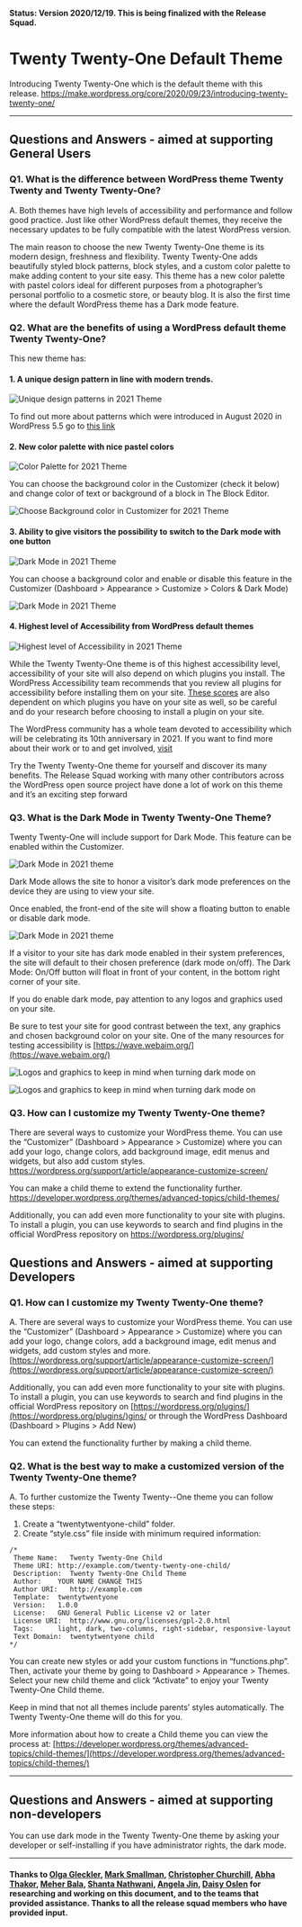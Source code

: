 **Status: Version 2020/12/19. This is being finalized with the Release Squad.**

# Twenty Twenty-One Default Theme 

Introducing Twenty Twenty-One which is the default theme with this release.
https://make.wordpress.org/core/2020/09/23/introducing-twenty-twenty-one/


***

## Questions and Answers - aimed at supporting General Users 

### Q1. What is the difference between WordPress theme Twenty Twenty and Twenty Twenty-One?
A. Both themes have high levels of accessibility and performance and follow good practice. Just like other WordPress default themes, they receive the necessary updates to be fully compatible with the latest WordPress version.

The main reason to choose the new Twenty Twenty-One theme is its modern design, freshness and flexibility. Twenty Twenty-One adds beautifully styled block patterns, block styles, and a custom color palette to make adding content to your site easy. This theme has a new color palette with pastel colors ideal for different purposes from a photographer’s personal portfolio to a cosmetic store, or beauty blog. It is also the first time where the default WordPress theme has a Dark mode feature.  


### Q2. What are the benefits of using a WordPress default theme Twenty Twenty-One? 

This new theme has:

#### 1. A unique design pattern in line with modern trends.

![Unique design patterns in 2021 Theme](https://github.com/wpmarketingteam/WP5.6Marcomms/blob/master/Questions%20and%20Answers/images/2021-design-patterns.jpg "Unique design patterns in 2021 Theme")

To find out more about patterns which were introduced in August 2020 in WordPress 5.5 go to [this link](https://github.com/wpmarketingteam/WP5.5/blob/main/Q%26A%20for%20non-technical%20users.md#section-4-block-patterns)

#### 2. New color palette with nice pastel colors

![Color Palette for 2021 Theme](https://github.com/wpmarketingteam/WP5.6Marcomms/blob/master/Questions%20and%20Answers/images/2021-new-color-palette.jpg "Color Palette for 2021 Theme")

You can choose the background color in the Customizer (check it below) and change color of text or background of a block in The Block Editor.

![Choose Background color in Customizer for 2021 Theme](https://github.com/wpmarketingteam/WP5.6Marcomms/blob/master/Questions%20and%20Answers/images/2021-choose-the-background-color.jpg  "Choose Background color in Customizer for 2021 Theme")

#### 3. Ability to give visitors the possibility to switch to the Dark mode with one button

![Dark Mode in 2021 Theme](https://github.com/wpmarketingteam/WP5.6Marcomms/blob/master/Questions%20and%20Answers/images/2021-switch-to-dark-mode.png  "Dark Mode in 2021 Theme")

You can choose a background color and enable or disable this feature in the Customizer (Dashboard > Appearance > Customize > Colors & Dark Mode)

![Dark Mode in 2021 Theme](https://github.com/wpmarketingteam/WP5.6Marcomms/blob/master/Questions%20and%20Answers/images/2021-dark-mode.png  "Dark Mode in 2021 Theme")

#### 4. Highest level of Accessibility from WordPress default themes

![Highest level of Accessibility in 2021 Theme](https://github.com/wpmarketingteam/WP5.6Marcomms/blob/master/Questions%20and%20Answers/images/2021-accessibility.png  "Highest level of Accessibility in 2021 Theme")

While the Twenty Twenty-One theme is of this highest accessibility level, accessibility of your site will also depend on which plugins you install. The WordPress Accessibility team recommends that you review all plugins for accessibility before installing them on your site. [These scores](https://web.dev/accessibility-scoring/) are also dependent on which plugins you have on your site as well, so be careful and do your research before choosing to install a plugin on your site.

The WordPress community has a whole team devoted to accessibility which will be celebrating its 10th anniversary in 2021. If you want to find more about their work or to and get involved, [visit](https://make.wordpress.org/accessibility/)

Try the Twenty Twenty-One theme for yourself and discover its many benefits. The Release Squad working with many other contributors across the WordPress open source project have done a lot of work on this theme and it’s an exciting step forward

### Q3. What is the Dark Mode in Twenty Twenty-One Theme?

Twenty Twenty-One will include support for Dark Mode. This feature can be enabled within the Customizer.

![Dark Mode in 2021 theme](https://github.com/wpmarketingteam/WP5.6Marcomms/blob/master/Questions%20and%20Answers/images/Dark-Mode1.png "Dark Mode in 2021 theme")

Dark Mode allows the site to honor a visitor’s dark mode preferences on the device they are using to view your site.

Once enabled, the front-end of the site will show a floating button to enable or disable dark mode.

![Dark Mode in 2021 theme](https://github.com/wpmarketingteam/WP5.6Marcomms/blob/master/Questions%20and%20Answers/images/dark-mode-buttons-in-front-end.png "Dark Mode in 2021 theme")

If a visitor to your site has dark mode enabled in their system preferences, the site will default to their chosen preference (dark mode on/off).  The Dark Mode: On/Off button will float in front of your content, in the bottom right corner of your site.

If you do enable dark mode, pay attention to any logos and graphics used on your site.

Be sure to test your site for good contrast between the text, any graphics and chosen background color on your site. One of the many resources for testing accessibility is [https://wave.webaim.org/](https://wave.webaim.org/) 

![Logos and graphics to keep in mind when turning dark mode on](https://github.com/wpmarketingteam/WP5.6Marcomms/blob/master/Questions%20and%20Answers/images/dark-mode-front-end-1.png "Logos and graphics to keep in mind when turning dark mode on")

![Logos and graphics to keep in mind when turning dark mode on](https://github.com/wpmarketingteam/WP5.6Marcomms/blob/master/Questions%20and%20Answers/images/dark-mode-front-end-2.png "Logos and graphics to keep in mind when turning dark mode on")


### Q3. How can I customize my Twenty Twenty-One theme?
There are several ways to customize your WordPress theme. You can use the “Customizer” (Dashboard > Appearance > Customize) where you can add your logo, change colors, add background image, edit menus and widgets, but also add custom styles. https://wordpress.org/support/article/appearance-customize-screen/

You can make a child theme to extend the functionality further. https://developer.wordpress.org/themes/advanced-topics/child-themes/

Additionally, you can add even more functionality to your site with plugins. To install a plugin, you can use keywords to search and find plugins in the official WordPress repository on https://wordpress.org/plugins/

## Questions and Answers - aimed at supporting Developers

### Q1. How can I customize my Twenty Twenty-One theme?
A. There are several ways to customize your WordPress theme. You can use the “Customizer” (Dashboard > Appearance > Customize) where you can add your logo, change colors, add a background image, edit menus and widgets, add custom styles and more. [https://wordpress.org/support/article/appearance-customize-screen/](https://wordpress.org/support/article/appearance-customize-screen/)

Additionally, you can add even more functionality to your site with plugins. To install a plugin, you can use keywords to search and find plugins in the official WordPress repository on [https://wordpress.org/plugins/](https://wordpress.org/plugins/)gins/ or through the WordPress Dashboard (Dashboard > Plugins > Add New)

You can extend the functionality further by making a child theme. 

### Q2. What is the best way to make a customized version of the Twenty Twenty-One theme?
A. To further customize the Twenty Twenty--One theme you can follow these steps:

1. Create a “twentytwentyone-child” folder.
2. Create “style.css” file inside with minimum required information:

```
/*
 Theme Name:   Twenty Twenty-One Child
 Theme URI:	http://example.com/twenty-twenty-one-child/
 Description:  Twenty Twenty-One Child Theme
 Author:   	YOUR NAME CHANGE THIS
 Author URI:   http://example.com
 Template: 	twentytwentyone
 Version:  	1.0.0
 License:  	GNU General Public License v2 or later
 License URI:  http://www.gnu.org/licenses/gpl-2.0.html
 Tags:     	light, dark, two-columns, right-sidebar, responsive-layout
 Text Domain:  twentytwentyone child
*/

```

You can create new styles or add your custom functions in “functions.php”. Then, activate your theme by going to Dashboard > Appearance > Themes. Select  your new child theme and click “Activate” to enjoy your Twenty Twenty-One Child theme.

Keep in mind that not all themes include parents’ styles automatically. The Twenty Twenty-One theme will do this for you.

More information about how to create a Child theme you can view the process at:  [https://developer.wordpress.org/themes/advanced-topics/child-themes/](https://developer.wordpress.org/themes/advanced-topics/child-themes/)


***

## Questions and Answers - aimed at supporting non-developers 

You can use dark mode in the Twenty Twenty-One theme by asking your developer or self-installing if you have administrator rights, the  dark mode. 


***


#### Thanks to [Olga Gleckler](https://profiles.wordpress.org/oglekler/), [Mark Smallman](https://profiles.wordpress.org/marks99/), [Christopher Churchill](https://profiles.wordpress.org/vimes1984/), [Abha Thakor](https://profiles.wordpress.org/webcommsat/), [Meher Bala](https://profiles.wordpress.org/meher/), [Shanta Nathwani](https://profiles.wordpress.org/tantienhime/), [Angela Jin](https://profiles.wordpress.org/angelasjin/), [Daisy Oslen](https://profiles.wordpress.org/daisyo/) for researching and working on this document, and to the teams that provided assistance. Thanks to all the release squad members who have provided input.



 
